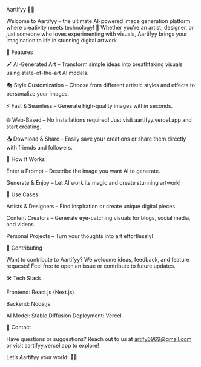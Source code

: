 Aartifyy 🎨✨

Welcome to Aartifyy – the ultimate AI-powered image generation platform where creativity meets technology! 🚀 Whether you're an artist, designer, or just someone who loves experimenting with visuals, Aartifyy brings your imagination to life in stunning digital artwork.

🌟 Features

🖌️ AI-Generated Art – Transform simple ideas into breathtaking visuals using state-of-the-art AI models.

🎭 Style Customization – Choose from different artistic styles and effects to personalize your images.

⚡ Fast & Seamless – Generate high-quality images within seconds.

🌐 Web-Based – No installations required! Just visit aartifyy.vercel.app and start creating.

📤 Download & Share – Easily save your creations or share them directly with friends and followers.

🚀 How It Works

Enter a Prompt – Describe the image you want AI to generate.

Generate & Enjoy – Let AI work its magic and create stunning artwork!

🎯 Use Cases

Artists & Designers – Find inspiration or create unique digital pieces.

Content Creators – Generate eye-catching visuals for blogs, social media, and videos.

Personal Projects – Turn your thoughts into art effortlessly!

🤝 Contributing

Want to contribute to Aartifyy? We welcome ideas, feedback, and feature requests! Feel free to open an issue or contribute to future updates.

🛠️ Tech Stack

Frontend: React.js (Next.js)

Backend: Node.js

AI Model: Stable Diffusion
Deployment: Vercel

📩 Contact

Have questions or suggestions? Reach out to us at artify6969@gmail.com or visit aartifyy.vercel.app to explore!

Let’s Aartifyy your world! 🎨🚀
